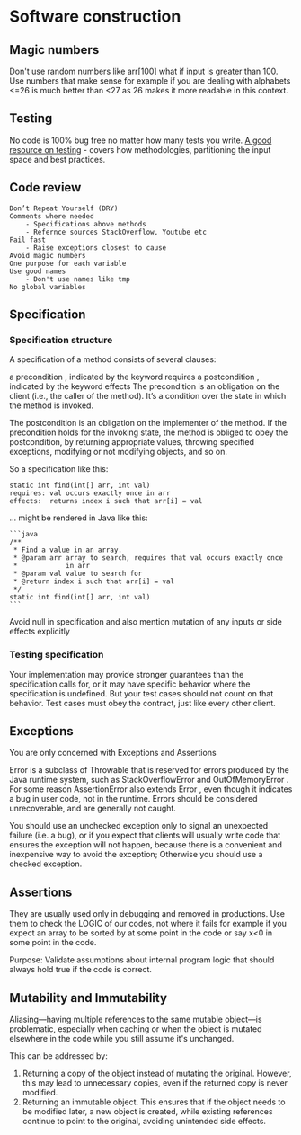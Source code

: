 # Software construction

## Magic numbers

Don't use random numbers like arr[100] what if input is greater than 100.  
Use numbers that make sense for example if you are dealing with alphabets <=26 is much better than <27 as 26 makes it more readable in this context.

## Testing

No code is 100% bug free no matter how many tests you write.
[A good resource on testing](https://ocw.mit.edu/ans7870/6/6.005/s16/classes/03-testing/) - covers how methodologies, partitioning the input space and best practices.

## Code review

    Don’t Repeat Yourself (DRY)
    Comments where needed
        - Specifications above methods
        - Refernce sources StackOverflow, Youtube etc
    Fail fast
        - Raise exceptions closest to cause
    Avoid magic numbers
    One purpose for each variable
    Use good names
        - Don't use names like tmp
    No global variables
    

## Specification

### Specification structure

A specification of a method consists of several clauses:

a precondition , indicated by the keyword requires
a postcondition , indicated by the keyword effects
The precondition is an obligation on the client (i.e., the caller of the method). It’s a condition over the state in which the method is invoked.

The postcondition is an obligation on the implementer of the method. If the precondition holds for the invoking state, the method is obliged to obey the postcondition, by returning appropriate values, throwing specified exceptions, modifying or not modifying objects, and so on.

So a specification like this:

    static int find(int[] arr, int val)
    requires: val occurs exactly once in arr
    effects:  returns index i such that arr[i] = val
… might be rendered in Java like this:

    ```java
    /**
     * Find a value in an array.
     * @param arr array to search, requires that val occurs exactly once
     *            in arr
     * @param val value to search for
     * @return index i such that arr[i] = val
     */
    static int find(int[] arr, int val)
    ```

Avoid null in specification and also mention mutation of any inputs or side effects explicitly

### Testing specification

Your implementation may provide stronger guarantees than the specification calls for, or it may have specific behavior where the specification is undefined. But your test cases should not count on that behavior. Test cases must obey the contract, just like every other client.

## Exceptions

You are only concerned with Exceptions and Assertions

Error is a subclass of Throwable that is reserved for errors produced by the Java runtime system, such as StackOverflow­Error and OutOfMemory­Error . For some reason Assertion­Error also extends Error , even though it indicates a bug in user code, not in the runtime. Errors should be considered unrecoverable, and are generally not caught.

You should use an unchecked exception only to signal an unexpected failure (i.e. a bug), or if you expect that clients will usually write code that ensures the exception will not happen, because there is a convenient and inexpensive way to avoid the exception;
Otherwise you should use a checked exception.

## Assertions

They are usually used only in debugging and removed in productions. Use them to check the LOGIC of our codes, not where it fails for example if you expect an array to be sorted by at some point in the code or say x<0 in some point in the code.

Purpose: Validate assumptions about internal program logic that should always hold true if the code is correct.

## Mutability and Immutability

Aliasing—having multiple references to the same mutable object—is problematic, especially when caching or when the object is mutated elsewhere in the code while you still assume it's unchanged.

This can be addressed by:

1. Returning a copy of the object instead of mutating the original. However, this may lead to unnecessary copies, even if the returned copy is never modified.
2. Returning an immutable object. This ensures that if the object needs to be modified later, a new object is created, while existing references continue to point to the original, avoiding unintended side effects.
